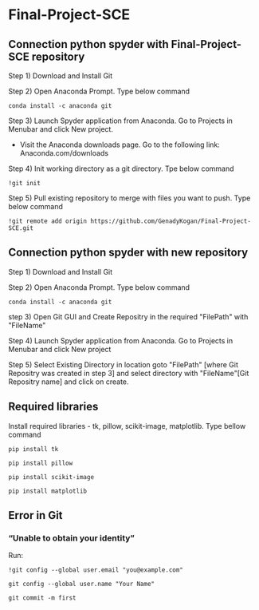 # Final-Project-SCE

## Connection python spyder with Final-Project-SCE repository

Step 1) Download and Install Git

Step 2) Open Anaconda Prompt. Type below command

```conda install -c anaconda git```

Step 3) Launch Spyder application from Anaconda. Go to Projects in Menubar and click New project. 

- Visit the Anaconda downloads page. Go to the following link: Anaconda.com/downloads

Step 4) Init working directory as a git directory. Tpe below command

```!git init```

Step 5) Pull existing repository to merge with files you want to push. Type below command

```!git remote add origin https://github.com/GenadyKogan/Final-Project-SCE.git```

## Connection python spyder with new repository

Step 1) Download and Install Git

Step 2) Open Anaconda Prompt. Type below command

```conda install -c anaconda git```

step 3) Open Git GUI and Create Repositry in the required "FilePath" with "FileName"

Step 4) Launch Spyder application from Anaconda. Go to Projects in Menubar and click New project

Step 5) Select Existing Directory in location goto "FilePath" [where Git Repositry was created in step 3] and select directory with "FileName"[Git Repositry name] and click on create.

## Required libraries

Install required libraries - tk, pillow, scikit-image, matplotlib. Type bellow command

```pip install tk```

```pip install pillow```

```pip install scikit-image```

```pip install matplotlib```

## Error in Git

### “Unable to obtain your identity” 

Run:

```!git config --global user.email "you@example.com"```

```git config --global user.name "Your Name"```

```git commit -m first```



